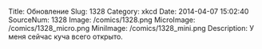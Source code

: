 Title: Обновление 
Slug: 1328 
Category: xkcd 
Date: 2014-04-07 15:02:40 
SourceNum: 1328 
Image: /comics/1328.png 
MicroImage: /comics/1328_micro.png 
MiniImage: /comics/1328_mini.png 
Description: У меня сейчас куча всего открыто. 

